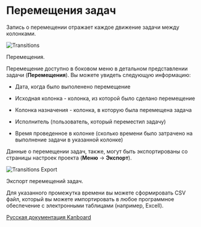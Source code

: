 Перемещения задач
=================



Запись о перемещении отражает каждое движение задачи между колонками.



![Transitions](https://kanboard.net/screenshots/documentation/transitions.png)

Перемещения.



Перемещение доступно в боковом меню в детальном представлении задачи (**Перемещения**). Вы можете увидеть следующую информацию:



-   Дата, когда было выполенено перемещение



-   Исходная колонка - колонка, из которой было сделано перемещение



-   Колонка назначения - колонка, в которую была перемещена задача



-   Исполнитель (пользователь, который переместил задачу)



-   Время проведенное в колонке (сколько времени было затрачено на выполнение задачи в указанной колонке)



Данные о перемещении задач, также, могут быть экспортированы со страницы настроек проекта (**Меню** -\> **Экспорт**).



![Transitions Export](https://kanboard.net/screenshots/documentation/transitions-export.png)

Экспорт перемещений задач.



Для указанного промежутка времени вы можете сформировать CSV файл, который вы можете импортировать в любое программное обеспечение с электронными таблицами (например, Excell).



 
 



[Русская документация Kanboard](http://kanboard.ru/doc/)

